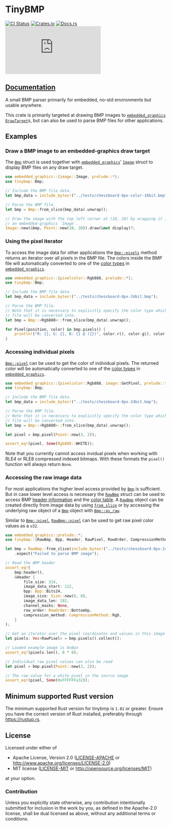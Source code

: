 # TinyBMP

[![CI Status](https://github.com/embedded-graphics/tinybmp/actions/workflows/ci.yml/badge.svg)](https://github.com/embedded-graphics/tinybmp/actions/workflows/ci.yml)
[![Crates.io](https://img.shields.io/crates/v/tinybmp.svg)](https://crates.io/crates/tinybmp)
[![Docs.rs](https://docs.rs/tinybmp/badge.svg)](https://docs.rs/tinybmp)
[![embedded-graphics on Matrix](https://img.shields.io/matrix/rust-embedded-graphics:matrix.org)](https://matrix.to/#/#rust-embedded-graphics:matrix.org)

## [Documentation](https://docs.rs/tinybmp)

A small BMP parser primarily for embedded, no-std environments but usable anywhere.

This crate is primarily targeted at drawing BMP images to [`embedded_graphics`] [`DrawTarget`]s,
but can also be used to parse BMP files for other applications.

## Examples

### Draw a BMP image to an embedded-graphics draw target

The [`Bmp`] struct is used together with [`embedded_graphics`]' [`Image`] struct to display BMP
files on any draw target.

```rust
use embedded_graphics::{image::Image, prelude::*};
use tinybmp::Bmp;

// Include the BMP file data.
let bmp_data = include_bytes!("../tests/chessboard-8px-color-16bit.bmp");

// Parse the BMP file.
let bmp = Bmp::from_slice(bmp_data).unwrap();

// Draw the image with the top left corner at (10, 20) by wrapping it in
// an embedded-graphics `Image`.
Image::new(&bmp, Point::new(10, 20)).draw(&mut display)?;
```

### Using the pixel iterator

To access the image data for other applications the [`Bmp::pixels`] method returns an iterator
over all pixels in the BMP file. The colors inside the BMP file will automatically converted to
one of the [color types] in [`embedded_graphics`].

```rust
use embedded_graphics::{pixelcolor::Rgb888, prelude::*};
use tinybmp::Bmp;

// Include the BMP file data.
let bmp_data = include_bytes!("../tests/chessboard-8px-24bit.bmp");

// Parse the BMP file.
// Note that it is necessary to explicitly specify the color type which the colors in the BMP
// file will be converted into.
let bmp = Bmp::<Rgb888>::from_slice(bmp_data).unwrap();

for Pixel(position, color) in bmp.pixels() {
    println!("R: {}, G: {}, B: {} @ ({})", color.r(), color.g(), color.b(), position);
}
```

### Accessing individual pixels

[`Bmp::pixel`] can be used to get the color of individual pixels. The returned color will be automatically
converted to one of the [color types] in [`embedded_graphics`].

```rust
use embedded_graphics::{pixelcolor::Rgb888, image::GetPixel, prelude::*};
use tinybmp::Bmp;

// Include the BMP file data.
let bmp_data = include_bytes!("../tests/chessboard-8px-24bit.bmp");

// Parse the BMP file.
// Note that it is necessary to explicitly specify the color type which the colors in the BMP
// file will be converted into.
let bmp = Bmp::<Rgb888>::from_slice(bmp_data).unwrap();

let pixel = bmp.pixel(Point::new(3, 2));

assert_eq!(pixel, Some(Rgb888::WHITE));
```

Note that you currently cannot access invidual pixels when working with RLE4
or RLE8 compressed indexed bitmaps. With these formats the `pixel()`
function will always return `None`.

### Accessing the raw image data

For most applications the higher level access provided by [`Bmp`] is sufficient. But in case
lower level access is necessary the [`RawBmp`] struct can be used to access BMP [header
information] and the [color table]. A [`RawBmp`] object can be created directly from image data
by using [`from_slice`] or by accessing the underlying raw object of a [`Bmp`] object with
[`Bmp::as_raw`].

Similar to [`Bmp::pixel`], [`RawBmp::pixel`] can be used to get raw pixel color values as a
`u32`.

```rust
use embedded_graphics::prelude::*;
use tinybmp::{RawBmp, Bpp, Header, RawPixel, RowOrder, CompressionMethod};

let bmp = RawBmp::from_slice(include_bytes!("../tests/chessboard-8px-24bit.bmp"))
    .expect("Failed to parse BMP image");

// Read the BMP header
assert_eq!(
    bmp.header(),
    &Header {
        file_size: 314,
        image_data_start: 122,
        bpp: Bpp::Bits24,
        image_size: Size::new(8, 8),
        image_data_len: 192,
        channel_masks: None,
        row_order: RowOrder::BottomUp,
        compression_method: CompressionMethod::Rgb,
    }
);

// Get an iterator over the pixel coordinates and values in this image and load into a vec
let pixels: Vec<RawPixel> = bmp.pixels().collect();

// Loaded example image is 8x8px
assert_eq!(pixels.len(), 8 * 8);

// Individual raw pixel values can also be read
let pixel = bmp.pixel(Point::new(3, 2));

// The raw value for a white pixel in the source image
assert_eq!(pixel, Some(0xFFFFFFu32));
```

## Minimum supported Rust version

The minimum supported Rust version for tinybmp is `1.81` or greater. Ensure you have the correct
version of Rust installed, preferably through <https://rustup.rs>.

[`Bmp`]: https://docs.rs/tinybmp/latest/tinybmp/struct.Bmp.html
[`Bmp::pixels`]: https://docs.rs/tinybmp/latest/tinybmp/struct.Bmp.html#method.pixels
[`Bmp::pixel`]: https://docs.rs/tinybmp/latest/tinybmp/struct.Bmp.html#method.pixel
[`Bmp::as_raw`]: https://docs.rs/tinybmp/latest/tinybmp/struct.Bmp.html#method.as_raw
[`RawBmp`]: https://docs.rs/tinybmp/latest/tinybmp/struct.RawBmp.html
[`RawBmp::pixel`]: https://docs.rs/tinybmp/latest/tinybmp/struct.RawBmp.html#method.pixel
[header information]: https://docs.rs/tinybmp/latest/tinybmp/struct.RawBmp.html#method.header
[color table]: https://docs.rs/tinybmp/latest/tinybmp/struct.RawBmp.html#method.color_table
[`from_slice`]: https://docs.rs/tinybmp/latest/tinybmp/struct.RawBmp.html#method.from_slice

[`embedded_graphics`]: https://docs.rs/embedded_graphics
[color types]: https://docs.rs/embedded-graphics/latest/embedded_graphics/pixelcolor/index.html#structs
[`DrawTarget`]: https://docs.rs/embedded-graphics/latest/embedded_graphics/draw_target/trait.DrawTarget.html
[`Image`]: https://docs.rs/embedded-graphics/latest/embedded_graphics/image/struct.Image.html

[color types]: embedded_graphics::pixelcolor#structs

## License

Licensed under either of

- Apache License, Version 2.0 ([LICENSE-APACHE](LICENSE-APACHE) or http://www.apache.org/licenses/LICENSE-2.0)
- MIT license ([LICENSE-MIT](LICENSE-MIT) or http://opensource.org/licenses/MIT)

at your option.

### Contribution

Unless you explicitly state otherwise, any contribution intentionally submitted for inclusion in the
work by you, as defined in the Apache-2.0 license, shall be dual licensed as above, without any
additional terms or conditions.
